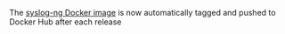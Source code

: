 The [syslog-ng Docker image](https://hub.docker.com/r/balabit/syslog-ng/)
is now automatically tagged and pushed to Docker Hub after each release
